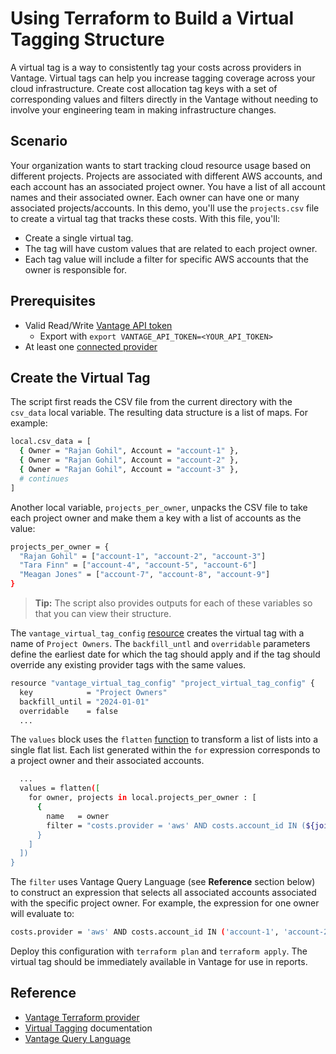 # Using Terraform to Build a Virtual Tagging Structure

A virtual tag is a way to consistently tag your costs across providers in Vantage. Virtual tags can help you increase tagging coverage across your cloud infrastructure. Create cost allocation tag keys with a set of corresponding values and filters directly in the Vantage without needing to involve your engineering team in making infrastructure changes.

## Scenario

Your organization wants to start tracking cloud resource usage based on different projects. Projects are associated with different AWS accounts, and each account has an associated project owner. You have a list of all account names and their associated owner. Each owner can have one or many associated projects/accounts. In this demo, you'll use the `projects.csv` file to create a virtual tag that tracks these costs. With this file, you'll:

- Create a single virtual tag.
- The tag will have custom values that are related to each project owner.
- Each tag value will include a filter for specific AWS accounts that the owner is responsible for.

## Prerequisites

- Valid Read/Write [Vantage API token](https://vantage.readme.io/reference/authentication)
  - Export with `export VANTAGE_API_TOKEN=<YOUR_API_TOKEN>`
- At least one [connected provider](https://www.vantage.sh/integrations)

## Create the Virtual Tag

The script first reads the CSV file from the current directory with the `csv_data` local variable. The resulting data structure is a list of maps. For example:

```bash
local.csv_data = [
  { Owner = "Rajan Gohil", Account = "account-1" },
  { Owner = "Rajan Gohil", Account = "account-2" },
  { Owner = "Rajan Gohil", Account = "account-3" },
  # continues
]
```

Another local variable, `projects_per_owner`, unpacks the CSV file to take each project owner and make them a key with a list of accounts as the value:

```bash
projects_per_owner = {
  "Rajan Gohil" = ["account-1", "account-2", "account-3"]
  "Tara Finn" = ["account-4", "account-5", "account-6"]
  "Meagan Jones" = ["account-7", "account-8", "account-9"]
}
```

> **Tip:** The script also provides outputs for each of these variables so that you can view their structure.

The `vantage_virtual_tag_config` [resource](https://registry.terraform.io/providers/vantage-sh/vantage/latest/docs/resources/virtual_tag_config) creates the virtual tag with a name of `Project Owners`. The `backfill_untl` and `overridable` parameters define the earliest date for which the tag should apply and if the tag should override any existing provider tags with the same values.

```bash
resource "vantage_virtual_tag_config" "project_virtual_tag_config" {
  key            = "Project Owners"
  backfill_until = "2024-01-01"
  overridable    = false
  ...
```

The `values` block uses the `flatten` [function](https://developer.hashicorp.com/packer/docs/templates/hcl_templates/functions/collection/flatten) to transform a list of lists into a single flat list. Each list generated within the `for` expression corresponds to a project owner and their associated accounts.

```bash
  ...
  values = flatten([
    for owner, projects in local.projects_per_owner : [
      {
        name   = owner
        filter = "costs.provider = 'aws' AND costs.account_id IN (${join(", ", [for project in projects : "'${project}'"])})"
      }
    ]
  ])
}
```

The `filter` uses Vantage Query Language (see **Reference** section below) to construct an expression that selects all associated accounts associated with the specific project owner. For example, the expression for one owner will evaluate to:

```bash
costs.provider = 'aws' AND costs.account_id IN ('account-1', 'account-2', 'account-3')
```

Deploy this configuration with `terraform plan` and `terraform apply`. The virtual tag should be immediately available in Vantage for use in reports.

## Reference

- [Vantage Terraform provider](https://registry.terraform.io/providers/vantage-sh/vantage/latest/docs)
- [Virtual Tagging](https://docs.vantage.sh/virtual_tagging) documentation
- [Vantage Query Language](https://docs.vantage.sh/vql)
